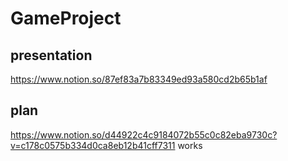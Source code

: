 # GameProject
## presentation
https://www.notion.so/87ef83a7b83349ed93a580cd2b65b1af
## plan
https://www.notion.so/d44922c4c9184072b55c0c82eba9730c?v=c178c0575b334d0ca8eb12b41cff7311
works
